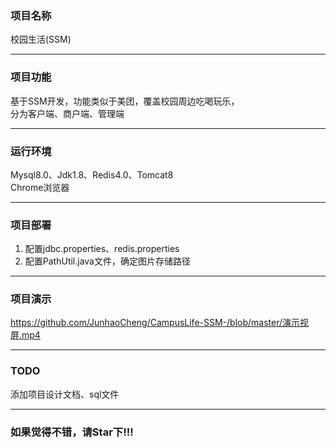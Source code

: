 ### 项目名称
校园生活(SSM)
*****
### 项目功能
基于SSM开发，功能类似于美团，覆盖校园周边吃喝玩乐，  
分为客户端、商户端、管理端
*****
### 运行环境
Mysql8.0、Jdk1.8、Redis4.0、Tomcat8  
Chrome浏览器
*****
### 项目部署
1. 配置jdbc.properties、redis.properties
2. 配置PathUtil.java文件，确定图片存储路径
*****
### 项目演示
https://github.com/JunhaoCheng/CampusLife-SSM-/blob/master/演示视屏.mp4
*****
### TODO
添加项目设计文档、sql文件
*****
### 如果觉得不错，请Star下!!!

